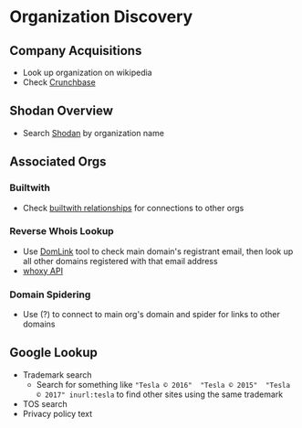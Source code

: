 # Organization Discovery

## Company Acquisitions
- Look up organization on wikipedia
- Check [Crunchbase](https://www.crunchbase.com/search/acquisitions)

## Shodan Overview
- Search [Shodan](https://shodan.io) by organization name

## Associated Orgs

### Builtwith
- Check [builtwith relationships](https://builtwith.com/relationships/ontariotechu.ca) for connections to other orgs

### Reverse Whois Lookup
- Use [DomLink](https://github.com/vysecurity/DomLink) tool to check main domain's registrant email, then look up all other domains registered with that email address
- [whoxy API](http://whoxy.com)

### Domain Spidering
- Use (?) to connect to main org's domain and spider for links to other domains

## Google Lookup
- Trademark search
  - Search for something like `"Tesla © 2016"  "Tesla © 2015"  "Tesla © 2017" inurl:tesla` to find other sites using the same trademark
- TOS search
- Privacy policy text



